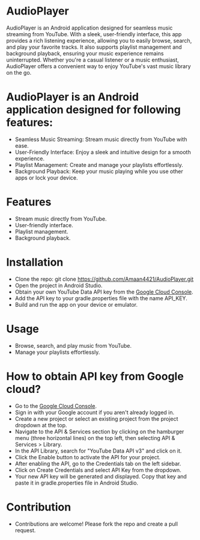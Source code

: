 # AudioPlayer
AudioPlayer is an Android application designed for seamless music streaming from YouTube. With a sleek, user-friendly interface, this app provides a rich listening experience, allowing you to easily browse, search, and play your favorite tracks. It also supports playlist management and background playback, ensuring your music experience remains uninterrupted. Whether you're a casual listener or a music enthusiast, AudioPlayer offers a convenient way to enjoy YouTube's vast music library on the go.

# AudioPlayer is an Android application designed for following features:

- Seamless Music Streaming: Stream music directly from YouTube with ease.
- User-Friendly Interface: Enjoy a sleek and intuitive design for a smooth experience.
- Playlist Management: Create and manage your playlists effortlessly.
- Background Playback: Keep your music playing while you use other apps or lock your device.


# Features

- Stream music directly from YouTube.
- User-friendly interface.
- Playlist management.
- Background playback.


# Installation

- Clone the repo: git clone https://github.com/Amaan4421/AudioPlayer.git
- Open the project in Android Studio.
- Obtain your own YouTube Data API key from the [Google Cloud Console](https://console.cloud.google.com/). 
- Add the API key to your gradle.properties file with the name API_KEY.
- Build and run the app on your device or emulator.


# Usage

- Browse, search, and play music from YouTube.
- Manage your playlists effortlessly.


# How to obtain API key from Google cloud?

- Go to the [Google Cloud Console](https://console.cloud.google.com/).
- Sign in with your Google account if you aren't already logged in.
- Create a new project or select an existing project from the project dropdown at the top.
- Navigate to the API & Services section by clicking on the hamburger menu (three horizontal lines) on the top left, then selecting API & Services > Library.
- In the API Library, search for "YouTube Data API v3" and click on it.
- Click the Enable button to activate the API for your project.
- After enabling the API, go to the Credentials tab on the left sidebar.
- Click on Create Credentials and select API Key from the dropdown.
- Your new API key will be generated and displayed. Copy that key and paste it in gradle.properties file in Android Studio.
  

# Contribution 

- Contributions are welcome! Please fork the repo and create a pull request.
